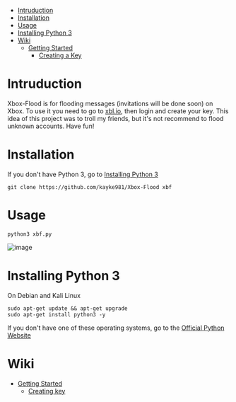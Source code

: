 * [Intruduction](#intruduction)
* [Installation](#installation)
* [Usage](#usage)
* [Installing Python 3](#installing-python-3)
* [Wiki](#wiki)
  *  [Getting Started](https://github.com/kayke981/Xbox-Flood/wiki/Getting-Started)
     *   [Creating a Key](https://github.com/kayke981/Xbox-Flood/wiki/Getting-Started#creating-a-key) 

# Intruduction
Xbox-Flood is for flooding messages (invitations will be done soon) on Xbox. To use it you need to go to [xbl.io](https://xbl.io), then login and create your key.
This idea of this project was to troll my friends, but it's not recommend to flood unknown accounts. Have fun!
# Installation
If you don't have Python 3, go to [Installing Python 3](#installing-python-3)

```
git clone https://github.com/kayke981/Xbox-Flood xbf
```

# Usage
```
python3 xbf.py
```

![image](https://cdn.discordapp.com/attachments/795130563916595270/917552223813255178/Sem_titulo.png)

# Installing Python 3

On Debian and Kali Linux
```
sudo apt-get update && apt-get upgrade
sudo apt-get install python3 -y
```

If you don't have one of these operating systems, go to the [Official Python Website](https://www.python.org/downloads/)

# Wiki

* [Getting Started](https://github.com/kayke981/Xbox-Flood/wiki/Getting-Started)
  *  [Creating key](https://github.com/kayke981/Xbox-Flood/wiki/Getting-Started#creating-a-key)
